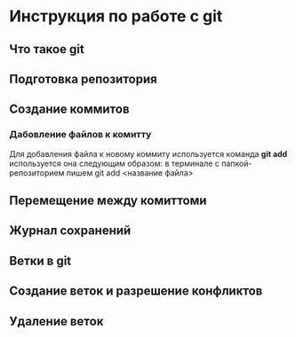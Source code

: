 # Инструкция по работе с git

## Что такое git

## Подготовка репозитория 

## Создание коммитов

### Дабовление файлов к комитту
Для добавления файла к новому коммиту используется команда **git add** используется она следующим образом: в терминале с папкой-репозиторием пишем git add <название файла>

## Перемещение между комиттоми

## Журнал сохранений

## Ветки в git

## Создание веток и разрешение конфликтов

## Удаление веток

